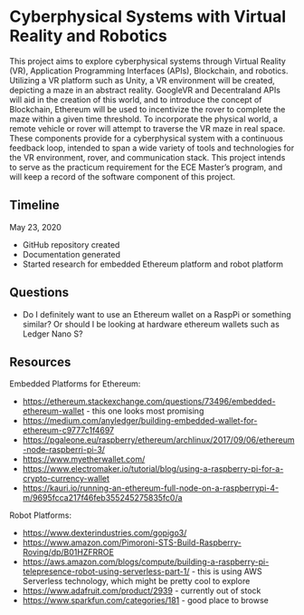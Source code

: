 # Cyberphysical Systems with Virtual Reality and Robotics
This project aims to explore cyberphysical systems through Virtual Reality (VR), Application Programming Interfaces (APIs), Blockchain, and robotics. Utilizing a VR platform such as Unity, a VR environment will be created, depicting a maze in an abstract reality. GoogleVR and Decentraland APIs will aid in the creation of this world, and to introduce the concept of Blockchain, Ethereum will be used to incentivize the rover to complete the maze within a given time threshold. To incorporate the physical world, a remote vehicle or rover will attempt to traverse the VR maze in real space. These components provide for a cyberphysical system with a continuous feedback loop, intended to span a wide variety of tools and technologies for the VR environment, rover, and communication stack. This project intends to serve as the practicum requirement for the ECE Master’s program, and will keep a record of the software component of this project.

## Timeline

May 23, 2020
- GitHub repository created
- Documentation generated
- Started research for embedded Ethereum platform and robot platform

## Questions
- Do I definitely want to use an Ethereum wallet on a RaspPi or something similar? Or should I be looking at hardware ethereum wallets such as Ledger Nano S?

## Resources
Embedded Platforms for Ethereum:
- https://ethereum.stackexchange.com/questions/73496/embedded-ethereum-wallet - this one looks most promising
- https://medium.com/anyledger/building-embedded-wallet-for-ethereum-c9777c1f4697
- https://pgaleone.eu/raspberry/ethereum/archlinux/2017/09/06/ethereum-node-raspberri-pi-3/
- https://www.myetherwallet.com/
- https://www.electromaker.io/tutorial/blog/using-a-raspberry-pi-for-a-crypto-currency-wallet
- https://kauri.io/running-an-ethereum-full-node-on-a-raspberrypi-4-m/9695fcca217f46feb355245275835fc0/a

Robot Platforms:
- https://www.dexterindustries.com/gopigo3/
- https://www.amazon.com/Pimoroni-STS-Build-Raspberry-Roving/dp/B01HZFRROE
- https://aws.amazon.com/blogs/compute/building-a-raspberry-pi-telepresence-robot-using-serverless-part-1/ - this is using AWS Serverless technology, which might be pretty cool to explore
- https://www.adafruit.com/product/2939 - currently out of stock
- https://www.sparkfun.com/categories/181 - good place to browse

